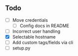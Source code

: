 ## Todo
 - [ ] Move credentials
   - [ ] Config docs in README
 - [ ] Incorrect user handling
 - [x] Selectable hostname
 - [ ] Add custom tags/fields via cli
 - [ ] setup.py